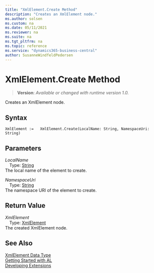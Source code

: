 ```yaml
---
title: "XmlElement.Create Method"
description: "Creates an XmlElement node."
ms.author: solsen
ms.custom: na
ms.date: 05/11/2021
ms.reviewer: na
ms.suite: na
ms.tgt_pltfrm: na
ms.topic: reference
ms.service: "dynamics365-business-central"
author: SusanneWindfeldPedersen
---
```

[//]: # (START>DO_NOT_EDIT)
[//]: # (IMPORTANT:Do not edit any of the content between here and the END>DO_NOT_EDIT.)
[//]: # (Any modifications should be made in the .xml files in the ModernDev repo.)
# XmlElement.Create Method
> **Version**: _Available or changed with runtime version 1.0._

Creates an XmlElement node.


## Syntax
```
XmlElement :=   XmlElement.Create(LocalName: String, NamespaceUri: String)
```
## Parameters
*LocalName*  
&emsp;Type: [String](../string/string-data-type.md)  
The local name of the element to create.
        
*NamespaceUri*  
&emsp;Type: [String](../string/string-data-type.md)  
The namespace URI of the element to create.  


## Return Value
*XmlElement*  
&emsp;Type: [XmlElement](xmlelement-data-type.md)  
The created XmlElement node.


[//]: # (IMPORTANT: END>DO_NOT_EDIT)
## See Also
[XmlElement Data Type](xmlelement-data-type.md)  
[Getting Started with AL](../../devenv-get-started.md)  
[Developing Extensions](../../devenv-dev-overview.md)